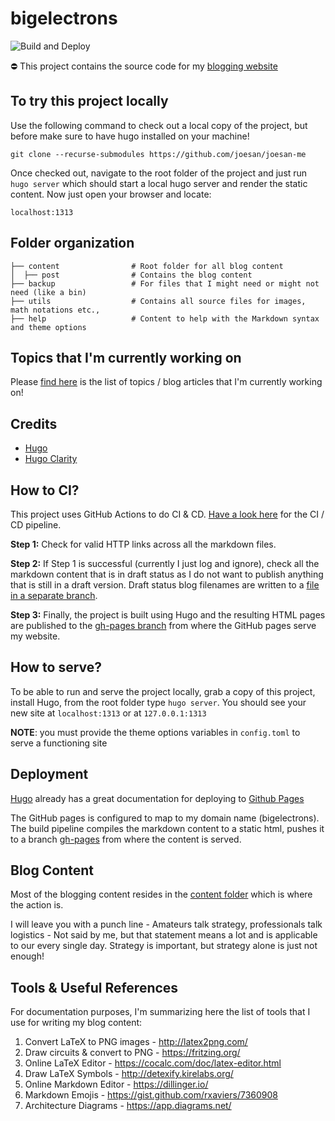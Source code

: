 # bigelectrons

![Build and Deploy](https://github.com/joesan/joesan-me/actions/workflows/main.yaml/badge.svg)

:no_entry: This project contains the source code for my [blogging website](https://www.bigelectrons.com)

## To try this project locally
Use the following command to check out a local copy of the project, but before make sure to have hugo installed on your machine!

```
git clone --recurse-submodules https://github.com/joesan/joesan-me
```

Once checked out, navigate to the root folder of the project and just run ```hugo server``` which should start a local
hugo server and render the static content. Now just open your browser and locate:

```
localhost:1313
```

## Folder organization
```
├── content                # Root folder for all blog content
│  ├── post                # Contains the blog content
├── backup                 # For files that I might need or might not need (like a bin)
├── utils                  # Contains all source files for images, math notations etc.,
├── help                   # Content to help with the Markdown syntax and theme options
```

## Topics that I'm currently working on
Please [find here](https://github.com/joesan/joesan-me/blob/draft-status/draftStatus.txt) is the list of topics / blog articles that I'm currently working on!

## Credits
- [Hugo](https://gohugo.io/)
- [Hugo Clarity](https://github.com/chipzoller/hugo-clarity)

## How to CI?
This project uses GitHub Actions to do CI & CD. [Have a look here](https://github.com/joesan/joesan-me/blob/master/.github/workflows/main.yml) for the CI / CD pipeline.

**Step 1:** Check for valid HTTP links across all the markdown files.

**Step 2:** If Step 1 is successful (currently I just log and ignore), check all the markdown content that is in draft status as I do not want to publish 
anything that is still in a draft version. Draft status blog filenames are written to a [file in a separate branch](https://github.com/joesan/joesan-me/blob/draft-status/draftStatus.txt).

**Step 3:** Finally, the project is built using Hugo and the resulting HTML pages are published to
the [gh-pages branch](https://github.com/joesan/joesan-me/tree/gh-pages) from where the GitHub pages serve my website.

## How to serve?
To be able to run and serve the project locally, grab a copy of this project, install Hugo, from the root folder type `hugo server`. You should see your new 
site at `localhost:1313` or at `127.0.0.1:1313`

**NOTE**: you must provide the theme options variables in `config.toml` to serve a functioning site

## Deployment
[Hugo](https://gohugo.io/) already has a great documentation for deploying to [Github Pages](https://gohugo.io/hosting-and-deployment/hosting-on-github/)

The GitHub pages is configured to map to my domain name (bigelectrons). The build pipeline compiles the markdown content to a static html, pushes it to a
branch [gh-pages](https://github.com/joesan/joesan-me/tree/gh-pages) from where the content is served.

## Blog Content
Most of the blogging content resides in the [content folder](https://github.com/joesan/joesan-me/tree/master/content) which is where the action is.

I will leave you with a punch line - Amateurs talk strategy, professionals talk logistics - Not said by me, but that statement means a lot and
is applicable to our every single day. Strategy is important, but strategy alone is just not enough!

## Tools & Useful References

For documentation purposes, I'm summarizing here the list of tools that I use for writing my blog content:

1. Convert LaTeX to PNG images       - http://latex2png.com/
2. Draw circuits & convert to PNG    - https://fritzing.org/
3. Online LaTeX Editor               - https://cocalc.com/doc/latex-editor.html
4. Draw LaTeX Symbols                - http://detexify.kirelabs.org/
5. Online Markdown Editor            - https://dillinger.io/
6. Markdown Emojis                   - https://gist.github.com/rxaviers/7360908
7. Architecture Diagrams             - https://app.diagrams.net/
